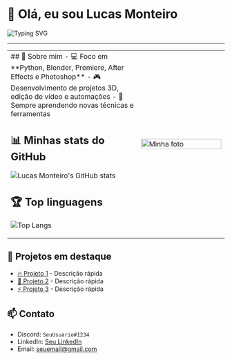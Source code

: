 # 👋 Olá, eu sou Lucas Monteiro

![Typing SVG](https://readme-typing-svg.demolab.com?font=Fira+Code&size=24&duration=4000&color=00ff00&center=true&vCenter=true&width=600&height=50&lines=Python+|+Blender+|+Premiere+|+After+Effects+|+Photoshop)

---

<table>
<tr>
<td width="60%">
## 🚀 Sobre mim
- 💻 Foco em **Python, Blender, Premiere, After Effects e Photoshop**  
- 🎮 Desenvolvimento de projetos 3D, edição de vídeo e automações  
- 🌱 Sempre aprendendo novas técnicas e ferramentas  

## 📊 Minhas stats do GitHub
![Lucas Monteiro's GitHub stats](https://github-readme-stats.vercel.app/api?username=SEU_USUARIO&show_icons=true&theme=radical)

## 🏆 Top linguagens
![Top Langs](https://github-readme-stats.vercel.app/api/top-langs/?username=SEU_USUARIO&layout=compact&theme=radical)
</td>

<td width="40%">
<!-- Coloque sua imagem aqui -->
<img src="https://www.bing.com/images/search?view=detailV2&ccid=a47V5dqJ&id=D46A41940B844E36C1A1AD22563374668BE493BD&thid=OIP.a47V5dqJBGBSg3HQ4-uhxwHaEF&mediaurl=https%3a%2f%2fwww.icegif.com%2fwp-content%2fuploads%2f2023%2f09%2ficegif-898.gif&cdnurl=https%3a%2f%2fth.bing.com%2fth%2fid%2fR.6b8ed5e5da890460528371d0e3eba1c7%3frik%3dvZPki2Z0M1YirQ%26pid%3dImgRaw%26r%3d0&exph=284&expw=514&q=gif+messi+beijo&FORM=IRPRST&ck=B9B855249D73BA7362D7C30C2D17813F&selectedIndex=7&itb=0" alt="Minha foto" width="100%">
</td>
</tr>
</table>

## 💼 Projetos em destaque
- [🔥 Projeto 1](https://github.com/SEU_USUARIO/projeto1) - Descrição rápida
- [🎯 Projeto 2](https://github.com/SEU_USUARIO/projeto2) - Descrição rápida
- [⚡ Projeto 3](https://github.com/SEU_USUARIO/projeto3) - Descrição rápida

## 📫 Contato
- Discord: `SeuUsuario#1234`
- LinkedIn: [Seu LinkedIn](https://www.linkedin.com/in/seu-perfil/)
- Email: seuemail@gmail.com
